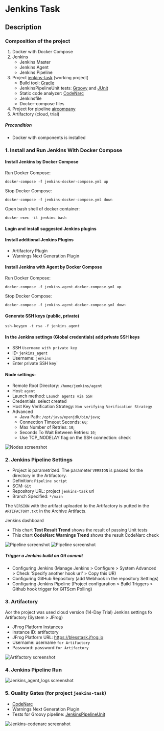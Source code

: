 # Jenkins Task

## Description
### Composition of the project
1. Docker with Docker Compose
2. Jenkins
   - Jenkins Master
   - Jenkins Agent
   - Jenkins Pipeline
3. Project [jenkins-task](https://github.com/dzmitrydan/jenkins-task) (working project)
   - Build tool: [Gradle](https://gradle.org)
   - JenkinsPipelineUnit tests: [Groovy](https://groovy-lang.org) and [JUnit](https://junit.org/junit4)
   - Static code analyzer: [CodeNarc](https://codenarc.org)
   - Jenkinsfile
   - Docker-compose files
4. Project for pipeline [aircompany](https://github.com/dzmitrydan/aircompany)
5. Artifactory (cloud, trial)

##### Precondition
- Docker with components is installed

### 1. Install and Run Jenkins With Docker Compose
#### Install Jenkins by Docker Compose
Run Docker Compose:
```
docker-compose -f jenkins-docker-compose.yml up
```
Stop Docker Compose:
```
docker-compose -f jenkins-docker-compose.yml down
```
Open bash shell of docker container:
```
docker exec -it jenkins bash
```
#### Login and install suggested Jenkins plugins
#### Install additional Jenkins Plugins
- Artifactory Plugin
- Warnings Next Generation Plugin

#### Install Jenkins with Agent by Docker Compose
Run Docker Compose:
```
docker-compose -f jenkins-agent-docker-compose.yml up
```
Stop Docker Compose:
```
docker-compose -f jenkins-agent-docker-compose.yml down
```

#### Generate SSH keys (public, private)
```
ssh-keygen -t rsa -f jenkins_agent
```

#### In the Jenkins settings (Global credentials) add private SSH keys
- SSH `Username with private key`
- ID: `jenkins_agent`
- Username: `jenkins`
- Enter private SSH key`

#### Node settings:
- Remote Root Directory: `/home/jenkins/agent`
- Host: `agent`
- Launch method: `Launch agents via SSH`
- Credentials: select created
- Host Key Verification Strategy: `Non verifying Verification Strategy`
- Advanced
  - Java Path: `/opt/java/openjdk/bin/java`; 
  - Connection Timeout Seconds: `60`; 
  - Max Number of Retries: `10`; 
  - Seconds To Wait Between Retries: `10`; 
  - Use TCP_NODELAY flag on the SSH connection: check
  
![Nodes screenshot](readme-assets/jenkins-nodes.png)

### 2. Jenkins Pipeline Settings
- Project is parametrized. The parameter `VERSION` is passed for the directory in the Artifactory.
- Definition: `Pipeline script`
- SCM: `Git`
- Repository URL: project `jenkins-task` url
- Branch Specified: `*/main`

The `VERSION` with the artifact uploaded to the Artifactory is putted in the `ARTIFACTORY.txt` in the Archive Artifacts.

Jenkins dashboard
- This chart **Test Result Trend** shows the result of passing Unit tests
- This chart **CodeNarc Warnings Trend** shows the result CodeNarc check

![Pipeline screenshot](readme-assets/jenkins-pipeline-01.png)
![Pipeline screenshot](readme-assets/jenkins-pipeline-02.png)

##### Trigger a Jenkins build on Git commit
- Configuring Jenkins (Manage Jenkins > Configure > System Advanced > Check 'Specify another hook url' > Copy this UR)
- Configuring GitHub Repository (add Webhook in the repository Settings)
- Configuring Jenkins Pipeline (Project configuration > Build Triggers > Github hook trigger for GITScm Polling)

### 3. Artifactory
Аor the project was used cloud version (14-Day Trial)
Jenkins settings fo Artifactory (System > JFrog)
- JFrog Platform Instances
- Instance ID: artifactory
- JFrog Platform URL: https://blesstask.jfrog.io
- Username: username `for Artifactory`
- Password: password `for Artifactory`

![Artifactory screenshot](readme-assets/artifactory.png)

### 4. Jenkins Pipeline Run
![Jenkins_agent_logs screenshot](readme-assets/jenkins-agent-logs.png)

### 5. Quality Gates (for project `jenkins-task`)
- [CodeNarc](https://codenarc.org)
- Warnings Next Generation Plugin
- Tests for Groovy pipeline: [JenkinsPipelineUnit](https://github.com/jenkinsci/JenkinsPipelineUnit)

![Jenkins-codenarc screenshot](readme-assets/jenkins-codenarc.png)


